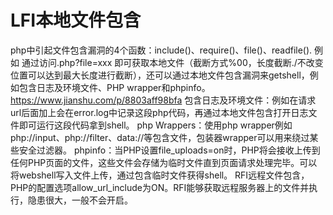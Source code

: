 # LFI本地文件包含
php中引起文件包含漏洞的4个函数：include()、require()、file()、readfile().
例如<?php
    $file = $_GET['file'];
    include $file;
?>
通过访问.php?file=xxx 即可获取本地文件（截断方式%00，长度截断./不改变位置可以达到最大长度进行截断），还可以通过本地文件包含漏洞来getshell，例如包含日志及环境文件、PHP wrapper和phpinfo。https://www.jianshu.com/p/8803aff98bfa
包含日志及环境文件：例如在请求url后面加上<?php @eval($_POST[c]);?>会在error.log中记录这段php代码，再通过本地文件包含打开日志文件即可运行这段代码拿到shell。
php Wrappers：使用php wrapper例如php://input、php://filter、data://等包含文件，包装器wrapper可以用来绕过某些安全过滤器。
phpinfo：当PHP设置file_uploads=on时，PHP将会接收上传到任何PHP页面的文件，这些文件会存储为临时文件直到页面请求处理完毕。可以将webshell写入文件上传，通过包含临时文件获得shell。
RFI远程文件包含，PHP的配置选项allow_url_include为ON。RFI能够获取远程服务器上的文件并执行，隐患很大，一般不会开启。